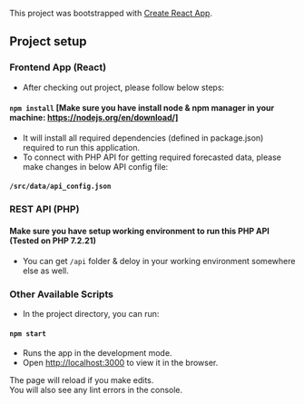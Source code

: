 This project was bootstrapped with [Create React App](https://github.com/facebook/create-react-app).

## Project setup

### Frontend App (React)
- After checking out project, please follow below steps:

#### `npm install` [Make sure you have install node & npm manager in your machine: https://nodejs.org/en/download/]

- It will install all required dependencies (defined in package.json) required to run this application.
- To connect with PHP API for getting required forecasted data, please make changes in below API config file:

#### `/src/data/api_config.json`


### REST API (PHP) 

#### Make sure you have setup working environment to run this PHP API (Tested on PHP 7.2.21)
- You can get `/api` folder & deloy in your working environment somewhere else as well.


### Other Available Scripts
- In the project directory, you can run:

#### `npm start`
- Runs the app in the development mode.<br />
- Open [http://localhost:3000](http://localhost:3000) to view it in the browser.

The page will reload if you make edits.<br />
You will also see any lint errors in the console.

